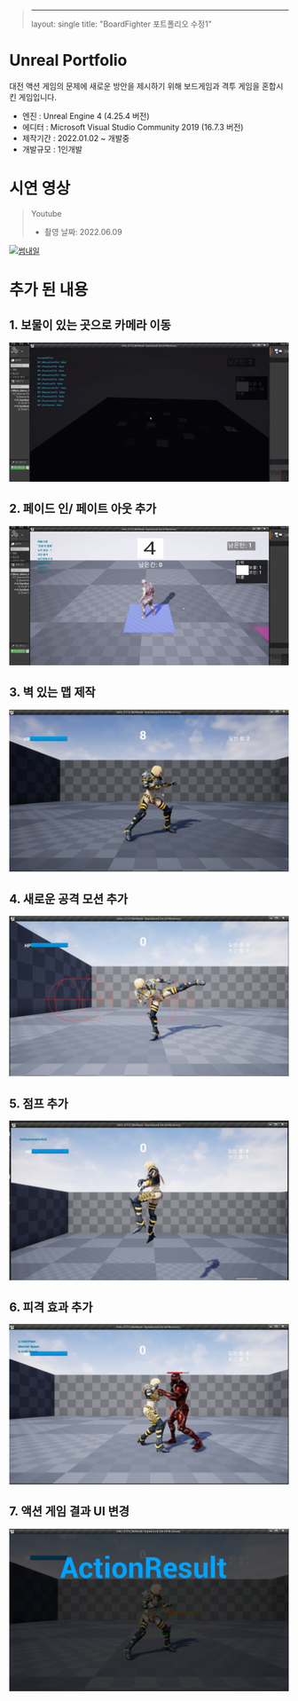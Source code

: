 >---
>layout: single
>title: "BoardFighter 포트폴리오 수정1"

# Unreal Portfolio

대전 액션 게임의 문제에 새로운 방안을 제시하기 위해 보드게임과 격투 게임을 혼합시킨 게임입니다.

 - 엔진 : Unreal Engine 4 (4.25.4 버전)
 - 에디터 : Microsoft Visual Studio Community 2019 (16.7.3 버전)
 - 제작기간 : 2022.01.02 ~ 개발중
 - 개발규모 : 1인개발



# 시연 영상

> Youtube
>
> * 촬영 날짜: 2022.06.09

[![썸내일](http://img.youtube.com/vi/uR-nESztfpk/0.jpg)](https://youtu.be/uR-nESztfpk)



# 추가 된 내용



## 1. 보물이 있는 곳으로 카메라 이동

![MyFirstproject-progress1-image3](../images\2022-08-10-Myfirstproject-progress1/MyFirstproject-progress1-image1.gif)



## 2. 페이드 인/ 페이트 아웃 추가

![MyFirstproject-progress1-image3](../images\2022-08-10-Myfirstproject-progress1/MyFirstproject-progress1-image2.gif)



## 3. 벽 있는 맵 제작

![MyFirstproject-progress1-image3](../images\2022-08-10-Myfirstproject-progress1/MyFirstproject-progress1-image3.png)



## 4. 새로운 공격 모션 추가

![MyFirstproject-progress1-image3](../images\2022-08-10-Myfirstproject-progress1/MyFirstproject-progress1-image4.png)



## 5. 점프 추가

![MyFirstproject-progress1-image3](../images\2022-08-10-Myfirstproject-progress1/MyFirstproject-progress1-image5.png)



## 6. 피격 효과 추가

![MyFirstproject-progress1-image3](../images\2022-08-10-Myfirstproject-progress1/MyFirstproject-progress1-image6.png)



## 7. 액션 게임 결과 UI 변경

![MyFirstproject-progress1-image3](../images\2022-08-10-Myfirstproject-progress1/MyFirstproject-progress1-image7.png)